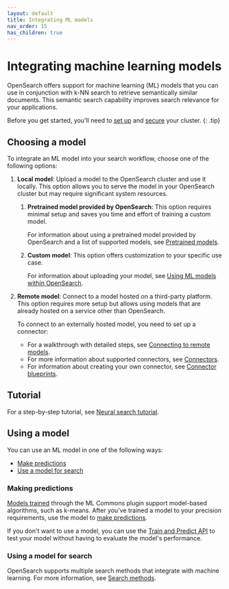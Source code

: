 ```yaml
---
layout: default
title: Integrating ML models
nav_order: 15
has_children: true
---
```


# Integrating machine learning models

OpenSearch offers support for machine learning (ML) models that you can use in conjunction with k-NN search to retrieve semantically similar documents. This semantic search capability improves search relevance for your applications.

Before you get started, you'll need to [set up]({{site.url}}{{site.baseurl}}/quickstart/) and [secure]({{site.url}}{{site.baseurl}}/security/index/) your cluster. 
{: .tip}

## Choosing a model

To integrate an ML model into your search workflow, choose one of the following options:

1. **Local model**: Upload a model to the OpenSearch cluster and use it locally. This option allows you to serve the model in your OpenSearch cluster but may require significant system resources.

    1. **Pretrained model provided by OpenSearch**: This option requires minimal setup and saves you time and effort of training a custom model.

        For information about using a pretrained model provided by OpenSearch and a list of supported models, see [Pretrained models]({{site.url}}{{site.baseurl}}/ml-commons-plugin/pretrained-models/). 

    1. **Custom model**: This option offers customization to your specific use case.

        For information about uploading your model, see [Using ML models within OpenSearch]({{site.url}}{{site.baseurl}}/ml-commons-plugin/using-ml-models/).

1. **Remote model**: Connect to a model hosted on a third-party platform. This option requires more setup but allows using models that are already hosted on a service other than OpenSearch.     
    
    To connect to an externally hosted model, you need to set up a connector:  

    - For a walkthrough with detailed steps, see [Connecting to remote models]({{site.url}}{{site.baseurl}}/ml-commons-plugin/remote-models/index/).
    - For more information about supported connectors, see [Connectors]({{site.url}}{{site.baseurl}}/ml-commons-plugin/remote-models/connectors/).
    - For information about creating your own connector, see [Connector blueprints]({{site.url}}{{site.baseurl}}/ml-commons-plugin/remote-models/blueprints/).

## Tutorial

For a step-by-step tutorial, see [Neural search tutorial]({{site.url}}{{site.baseurl}}/search-plugins/neural-search-tutorial/).

## Using a model

You can use an ML model in one of the following ways:

- [Make predictions](#making-predictions)
- [Use a model for search](#using-a-model-for-search)

### Making predictions

[Models trained]({{site.url}}{{site.baseurl}}//ml-commons-plugin/api/train-predict/train/) through the ML Commons plugin support model-based algorithms, such as k-means. After you've trained a model to your precision requirements, use the model to [make predictions]({{site.url}}{{site.baseurl}}/ml-commons-plugin/api/train-predict/predict/). 

If you don't want to use a model, you can use the [Train and Predict API]({{site.url}}{{site.baseurl}}/ml-commons-plugin/api/train-predict/train-and-predict/) to test your model without having to evaluate the model's performance.

### Using a model for search

OpenSearch supports multiple search methods that integrate with machine learning. For more information, see [Search methods]({{site.url}}{{site.baseurl}}/search-plugins/index/#search-methods).